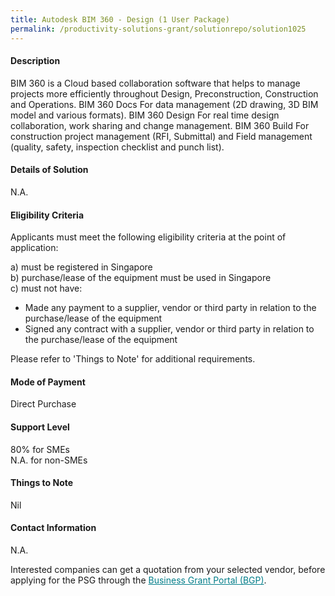 ```yaml
---
title: Autodesk BIM 360 - Design (1 User Package)
permalink: /productivity-solutions-grant/solutionrepo/solution1025
---
```


#### Description

BIM 360 is a Cloud based collaboration software that helps to manage projects more efficiently throughout Design, Preconstruction, Construction and Operations.
BIM 360 Docs  For data management (2D drawing, 3D BIM model and various formats).
BIM 360 Design  For real time design collaboration, work sharing and change management.
BIM 360 Build  For construction project management (RFI, Submittal) and Field management (quality, safety, inspection checklist and punch list).

#### Details of Solution

N.A.

#### Eligibility Criteria

Applicants must meet the following eligibility criteria at the point of application:

a) must be registered in Singapore <br>
b) purchase/lease of the equipment must be used in Singapore <br>
c) must not have:
- Made any payment to a supplier, vendor or third party in relation to the purchase/lease of the equipment
- Signed any contract with a supplier, vendor or third party in relation to the purchase/lease of the equipment

Please refer to 'Things to Note' for additional requirements.

#### Mode of Payment
Direct Purchase

#### Support Level
80% for SMEs <br>
N.A. for non-SMEs

#### Things to Note
Nil

#### Contact Information
N.A.

Interested companies can get a quotation from your selected vendor, before applying for the PSG through the <a target='_blank' style='color:#037e8a' href='https://www.businessgrants.gov.sg/'>Business Grant Portal (BGP)</a>.
